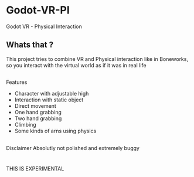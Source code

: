 # Godot-VR-PI
Godot VR - Physical Interaction


## Whats that ?
This project tries to combine VR and Physical interaction like in Boneworks, so you interact with the virtual world as if it was in real life

##
Features
- Character with adjustable high
- Interaction with static object
- Direct movement
- One hand grabbing
- Two hand grabbing
- Climbing
- Some kinds of arns using physics

##
Disclaimer
Absolutly not polished and extremely buggy
#
THIS IS EXPERIMENTAL
